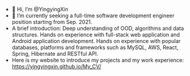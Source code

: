- 👋 Hi, I’m @YingyingXin
- 💞️ I’m currently seeking a full-time software development engineer position starting from Sep. 2021. 
- A brief introduction: Deep understanding of OOD, algorithms and data structures. Hands on experience with full-stack web application and Android application development. Hands on experience with popular databases, platforms and frameworks such as MySQL, AWS, React, Spring, Hibernate and RESTful API.
- Here is my website to introduce my projects and my work experience: https://yingyingxin.github.io/My_CV/

<!---
📫
YingyingXin/YingyingXin is a ✨ special ✨ repository because its `README.md` (this file) appears on your GitHub profile.
You can click the Preview link to take a look at your changes.
--->

